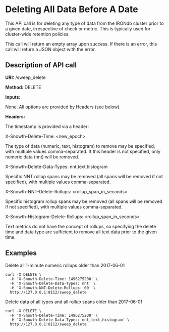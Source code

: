 Deleting All Data Before A Date
==================================

This API call is for deleting any type of data from the IRONdb cluster prior to
a given date, irrespective of check or metric. This is typically used for
cluster-wide retention policies.

This call will return an empty array upon success. If there is an error, this
call will return a JSON object with the error.

Description of API call
-----------------------

**URI:**   /sweep\_delete

**Method:**   DELETE

**Inputs:**   

None. All options are provided by Headers (see below).

**Headers:**

The timestamp is provided via a header:

X-Snowth-Delete-Time: &lt;new\_epoch&gt;

The type of data (numeric, text, histogram) to remove may be specified, with
multiple values comma-separated. If this header is not specified, only numeric
data (nnt) will be removed.

X-Snowth-Delete-Data-Types: nnt,text,histogram

Specific NNT rollup spans may be removed (all spans will be removed if not
specified), with multiple values comma-separated.

X-Snowth-NNT-Delete-Rollups: &lt;rollup\_span\_in\_seconds&gt;

Specific histogram rollup spans may be removed (all spans will be removed if not
specified), with multiple values comma-separated.

X-Snowth-Histogram-Delete-Rollups: &lt;rollup\_span\_in\_seconds&gt;

Text metrics do not have the concept of rollups, so specifying the delete time
and data type are sufficient to remove all text data prior to the given time.

Examples
--------

Delete all 1-minute numeric rollups older than 2017-06-01

```
curl -X DELETE \
  -H 'X-Snowth-Delete-Time: 1496275200' \
  -H 'X-Snowth-Delete-Data-Types: nnt' \
  -H 'X-Snowth-NNT-Delete-Rollups: 60' \
  http://127.0.0.1:8112/sweep_delete
```

Delete data of all types and all rollup spans older than 2017-06-01

```
curl -X DELETE \
  -H 'X-Snowth-Delete-Time: 1496275200' \
  -H 'X-Snowth-Delete-Data-Types: nnt,text,histogram' \
  http://127.0.0.1:8112/sweep_delete
```
